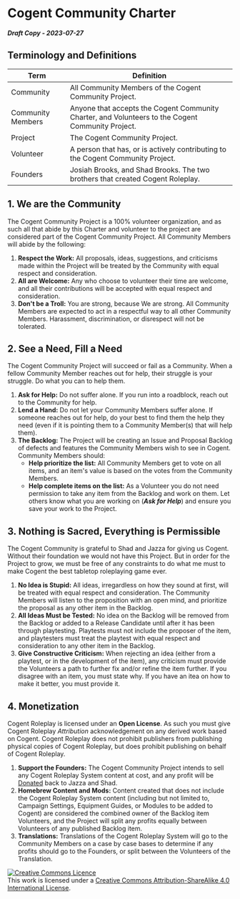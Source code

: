# Cogent Community Charter

***Draft Copy - 2023-07-27***

## Terminology and Definitions

| **Term**    | **Definition**                                                                              |
| ----------------- | ------------------------------------------------------------------------------------------------- |
| Community         | All Community Members of the Cogent Community Project.                                            |
| Community Members | Anyone that accepts the Cogent Community Charter, and Volunteers to the Cogent Community Project. |
| Project           | The Cogent Community Project.                                                                     |
| Volunteer         | A person that has, or is actively contributing to the Cogent Community Project.                   |
| Founders          | Josiah Brooks, and Shad Brooks.  The two brothers that created Cogent Roleplay.                   |

## 1. We are the Community

<p>The Cogent Community Project is a 100% volunteer organization, and as such all that abide by this Charter and volunteer to the project are considered part of the Cogent Community Project.  All Community Members will abide by the following:</p>

1. **Respect the Work:** All proposals, ideas, suggestions, and criticisms made within the Project will be treated by the Community with equal respect and consideration.
2. **All are Welcome:** Any who choose to volunteer their time are welcome, and all their contributions will be accepted with equal respect and consideration.
3. **Don't be a Troll:** You are strong, because We are strong.  All Community Members are expected to act in a respectful way to all other Community Members.  Harassment, discrimination, or disrespect will not be tolerated.

## 2. See a Need, Fill a Need

<p>The Cogent Community Project will succeed or fail as a Community.  When a fellow Community Member reaches out for help, their struggle is your struggle.  Do what you can to help them.</p>

1. **Ask for Help:** Do not suffer alone.  If you run into a roadblock, reach out to the Community for help.
2. **Lend a Hand:** Do not let your Community Members suffer alone.  If someone reaches out for help, do your best to find them the help they need (even if it is pointing them to a Community Member(s) that will help them).
3. **The Backlog:** The Project will be creating an Issue and Proposal Backlog of defects and features the Community Members wish to see in Cogent.  Community Members should:
   * **Help prioritize the list:** All Community Members get to vote on all items, and an item's value is based on the votes from the Community Members.
   * **Help complete items on the list:** As a Volunteer you do not need permission to take any item from the Backlog and work on them.  Let others know what you are working on (***Ask for Help***) and ensure you save your work to the Project.

## 3. Nothing is Sacred, Everything is Permissible

<p>The Cogent Community is grateful to Shad and Jazza for giving us Cogent.  Without their foundation we would not have this Project.  But in order for the Project to grow, we must be free of any constraints to do what me must to make Cogent the best tabletop roleplaying game ever.</p>

1. **No Idea is Stupid:** All ideas, irregardless on how they sound at first, will be treated with equal respect and consideration.  The Community Members will listen to the proposition with an open mind, and prioritize the proposal as any other item in the Backlog.
2. **All Ideas Must be Tested:** No idea on the Backlog will be removed from the Backlog or added to a Release Candidate until after it has been through playtesting.  Playtests must not include the proposer of the item, and playtesters must treat the playtest with equal respect and consideration to any other item in the Backlog.
3. **Give Constructive Criticism:** When rejecting an idea (either from a playtest, or in the development of the item), any criticism must provide the Volunteers a path to further fix and/or refine the item further.  If you disagree with an item, you must state why.  If you have an itea on how to make it better, you must provide it.

## 4. Monetization

Cogent Roleplay is licensed under an **Open License**.  As such you must give Cogent Roleplay *Attribution* acknowledgement on any derived work based on Cogent.  Cogent Roleplay does not prohibit publishers from publishing physical copies of Cogent Roleplay, but does prohibit publishing on behalf of Cogent Roleplay.

1. **Support the Founders:** The Cogent Community Project intends to sell any Cogent Roleplay System content at cost, and any profit will be [Donated](https://www.buymeacoffee.com/tabletoptime) back to Jazza and Shad.
2. **Homebrew Content and Mods:** Content created that does not include the Cogent Roleplay System content (including but not limited to, Campaign Settings, Equipment Guides, or Modules to be added to Cogent) are considered the combined owner of the Backlog item Volunteers, and the Project will split any profits equally between Volunteers of any published Backlog item.
3. **Translations:** Translations of the Cogent Roleplay System will go to the Community Members on a case by case bases to determine if any profits should go to the Founders, or split between the Volunteers of the Translation.

<a rel="license" href="http://creativecommons.org/licenses/by-sa/4.0/"><img alt="Creative Commons Licence" style="border-width:0" src="https://i.creativecommons.org/l/by-sa/4.0/88x31.png" /></a><br />This work is licensed under a <a rel="license" href="http://creativecommons.org/licenses/by-sa/4.0/">Creative Commons Attribution-ShareAlike 4.0 International License</a>.
